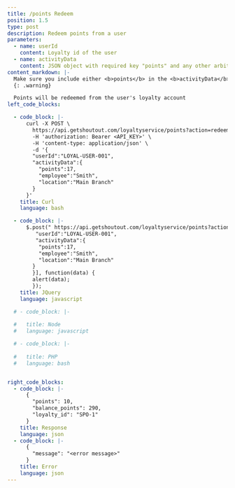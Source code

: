 ```yaml
---
title: /points Redeem
position: 1.5
type: post
description: Redeem points from a user
parameters:
  - name: userId
    content: Loyalty id of the user
  - name: activityData
    content: JSON object with required key "points" and any other arbitary keys
content_markdown: |-
  Make sure you include either <b>points</b> in the <b>activityData</b> object
  {: .warning}

  Points will be redeemed from the user's loyalty account
left_code_blocks:

  - code_block: |-
      curl -X POST \
        https://api.getshoutout.com/loyaltyservice/points?action=redeem \
        -H 'authorization: Bearer <API_KEY>' \
        -H 'content-type: application/json' \
        -d '{
        "userId":"LOYAL-USER-001",
        "activityData":{
          "points":17,
          "employee":"Smith",
          "location":"Main Branch"
        }
      }'
    title: Curl
    language: bash

  - code_block: |-
      $.post(" https://api.getshoutout.com/loyaltyservice/points?action=redeem\", [{
         "userId":"LOYAL-USER-001",
         "activityData":{
          "points":17,
          "employee":"Smith",
          "location":"Main Branch"
        }
        }], function(data) {
        alert(data);
        });
    title: JQuery
    language: javascript

  # - code_block: |-
      
  #   title: Node
  #   language: javascript

  # - code_block: |-
      
  #   title: PHP
  #   language: bash


right_code_blocks:
  - code_block: |-
      { 
        "points": 10,
        "balance_points": 290,
        "loyalty_id": "SPO-1"
      }
    title: Response
    language: json
  - code_block: |-
      {
        "message": "<error message>"
      }
    title: Error
    language: json
---
```



